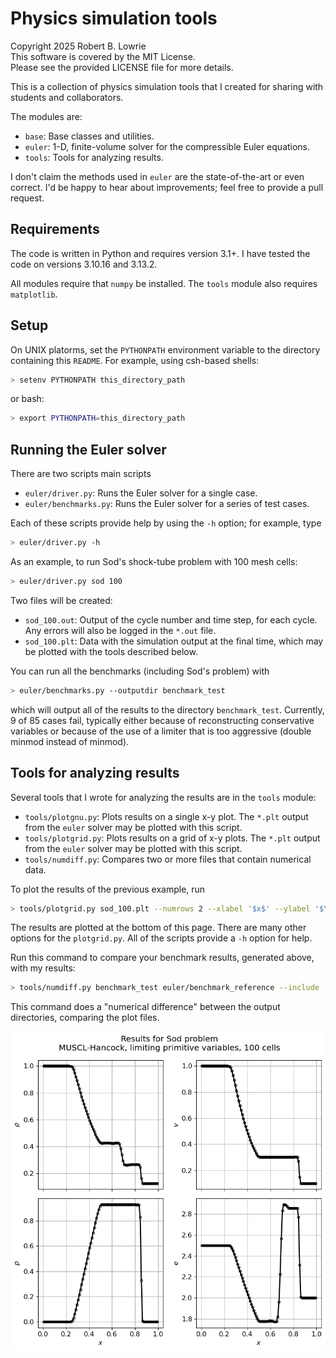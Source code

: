 # Physics simulation tools

Copyright 2025 Robert B. Lowrie  
This software is covered by the MIT License.  
Please see the provided LICENSE file for more details.  

This is a collection of physics simulation tools that I created for sharing with students and collaborators.

The modules are:

* `base`: Base classes and utilities.
* `euler`: 1-D, finite-volume solver for the compressible Euler equations.
* `tools`: Tools for analyzing results.

I don't claim the methods used in `euler` are the state-of-the-art or even correct. I'd be happy to hear about improvements; feel free to provide a pull request.

## Requirements

The code is written in Python and requires version 3.1+.  I have tested the code on versions 3.10.16 and 3.13.2. 

All modules require that `numpy` be installed.  The `tools` module also requires `matplotlib`.

## Setup

On UNIX platorms, set the `PYTHONPATH` environment variable to the directory containing this `README`.  For example, using csh-based shells:

```sh
> setenv PYTHONPATH this_directory_path
```
or bash:
```sh
> export PYTHONPATH=this_directory_path
```


## Running the Euler solver

There are two scripts main scripts

* `euler/driver.py`: Runs the Euler solver for a single case.
* `euler/benchmarks.py`: Runs the Euler solver for a series of test cases.

Each of these scripts provide help by using the `-h` option; for example, type

```sh
> euler/driver.py -h
```

As an example, to run Sod's shock-tube problem with 100 mesh cells:

```sh
> euler/driver.py sod 100
```

Two files will be created:

* `sod_100.out`: Output of the cycle number and time step, for each cycle.  Any errors will also be logged in the `*.out` file.
* `sod_100.plt`: Data with the simulation output at the final time, which may be plotted with the tools described below.

You can run all the benchmarks (including Sod's problem) with

```sh
> euler/benchmarks.py --outputdir benchmark_test
```
which will output all of the results to the directory `benchmark_test`.  Currently, 9 of 85 cases fail, typically either because of reconstructing conservative variables or because of the use of a limiter that is too aggressive (double minmod instead of minmod).

## Tools for analyzing results

Several tools that I wrote for analyzing the results are in the `tools` module:

* `tools/plotgnu.py`: Plots results on a single x-y plot. The `*.plt` output from the `euler` solver may be plotted with this script.
* `tools/plotgrid.py`: Plots results on a grid of x-y plots. The `*.plt` output from the `euler` solver may be plotted with this script.
* `tools/numdiff.py`: Compares two or more files that contain numerical data.

To plot the results of the previous example, run

```sh
> tools/plotgrid.py sod_100.plt --numrows 2 --xlabel '$x$' --ylabel '$\rho$' '$v$' '$p$' '$e$' --no-legend --title 'Results for Sod problem\nMUSCL-Hancock, limiting primitive variables, 100 cells'
```
The results are plotted at the bottom of this page. There are many other options for the `plotgrid.py`. All of the scripts provide a `-h` option for help.

Run this command to compare your benchmark results, generated above, with my results:
```sh
> tools/numdiff.py benchmark_test euler/benchmark_reference --include '*.plt'
```
This command does a "numerical difference" between the output directories, comparing the plot files.

![Results for Sod problem](sod.png)
